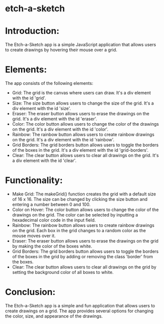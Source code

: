 # etch-a-sketch

<p>
    <h1>Introduction:</h1>
    <p>The Etch-a-Sketch app is a simple JavaScript application that allows users to create drawings by hovering their mouse over a grid.</p>
</p>
<p>
    <h1>Elements:</h1>
    The app consists of the following elements:
</p>
<p>
<ul>
        <li>Grid: The grid is the canvas where users can draw. It's a div element with the id 'grid'.</li>
        <li>Size: The size button allows users to change the size of the grid. It's a div element with the id 'size'.</li>
        <li>Eraser: The eraser button allows users to erase the drawings on the grid. It's a div element with the id 'eraser'.</li>
        <li>Color: The color button allows users to change the color of the drawings on the grid. It's a div element with the id 'color'.</li>
        <li>Rainbow: The rainbow button allows users to create rainbow drawings on the grid. It's a div element with the id 'rainbow'.</li>
        <li>Grid Borders: The grid borders button allows users to toggle the borders of the boxes in the grid. It's a div element with the id 'grid-borders'.</li>
        <li>Clear: The clear button allows users to clear all drawings on the grid. It's a div element with the id 'clear'.</li>
</ul>
</p>
<p>
    <h1>Functionality:</h1>
    <ul>
        <li>Make Grid: The makeGrid() function creates the grid with a default size of 16 x 16. The size can be changed by clicking the size button and entering a number between 0 and 100.</li>
        <li>Color on Hover: The color button allows users to change the color of the drawings on the grid. The color can be selected by inputting a hexadecimal color code in the input field.</li>
        <li>Rainbow: The rainbow button allows users to create rainbow drawings on the grid. Each box in the grid changes to a random color as the mouse moves over it.</li>
        <li>Eraser: The eraser button allows users to erase the drawings on the grid by making the color of the boxes white.</li>
        <li>Grid Borders: The grid borders button allows users to toggle the borders of the boxes in the grid by adding or removing the class 'border' from the boxes.</li>
        <li>Clear: The clear button allows users to clear all drawings on the grid by setting the background color of all boxes to white.</li>
</ul>
</p>
<p>
    <h1>Conclusion:</h1>
    <p>
    The Etch-a-Sketch app is a simple and fun application that allows users to create drawings on a grid. The app provides several options for changing the color, size, and appearance of the drawings.
    </p>
</p>
